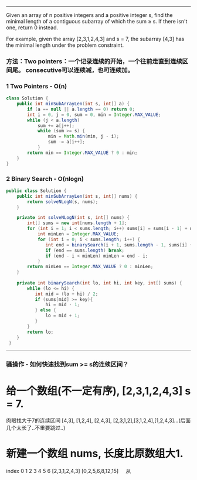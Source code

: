 - - -
Given an array of n positive integers and a positive integer s, find the minimal length of a contiguous subarray of which the 
sum ≥ s. If there isn't one, return 0 instead.

For example, given the array [2,3,1,2,4,3] and s = 7,
the subarray [4,3] has the minimal length under the problem constraint.

### 方法：Two pointers：一个记录连续的开始，一个往前走直到连续区间尾。 consecutive可以连续减，也可连续加。
     
### 1 Two Pointers - O(n)
```java
class Solution {
    public int minSubArrayLen(int s, int[] a) {
        if (a == null || a.length == 0) return 0;
        int i = 0, j = 0, sum = 0, min = Integer.MAX_VALUE;
        while (j < a.length) 
            sum += a[j++];
            while (sum >= s) {
                min = Math.min(min, j - i);
                sum -= a[i++];
            }
        return min == Integer.MAX_VALUE ? 0 : min;
    }
}
```

### 2 Binary Search - O(nlogn)
```java
public class Solution {
    public int minSubArrayLen(int s, int[] nums) {
        return solveNLogN(s, nums);
    }

    private int solveNLogN(int s, int[] nums) {
        int[] sums = new int[nums.length + 1];
        for (int i = 1; i < sums.length; i++) sums[i] = sums[i - 1] + nums[i - 1];
            int minLen = Integer.MAX_VALUE;
            for (int i = 0; i < sums.length; i++) {
               int end = binarySearch(i + 1, sums.length - 1, sums[i] + s, sums);
               if (end == sums.length) break;
               if (end - i < minLen) minLen = end - i;
            }
        return minLen == Integer.MAX_VALUE ? 0 : minLen;
    }
    
    private int binarySearch(int lo, int hi, int key, int[] sums) {
        while (lo <= hi) {
           int mid = (lo + hi) / 2;
           if (sums[mid] >= key){
               hi = mid - 1;
           } else {
               lo = mid + 1;
           }
        }
        return lo;
    }
 }
```
- - -
### 骚操作 - 如何快速找到sum >= s的连续区间？
# 给一个数组(不一定有序), [2,3,1,2,4,3] s = 7. 
肉眼找大于7的连续区间 [4,3], [1,2,4], [2,4,3], [2,3,1,2],[3,1,2,4],[1,2,4,3]...(后面几个太长了..不重要跳过..)

# 新建一个数组 nums, 长度比原数组大1.
index 0 1 2 3 4 5  6
     [2,3,1,2,4,3]
     [0,2,5,6,8,12,15]
     从

   
